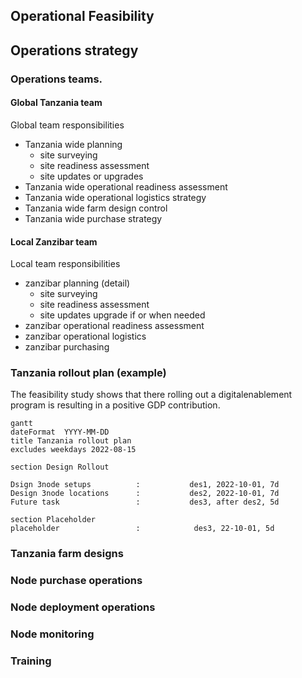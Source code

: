 ## Operational Feasibility

<!--
Operations – Global; Local (land availability, proposed locations for servers)
 
- Global Team
- Management structure; organogram
  -  Personnel
  -  Finance & Budget

Local (ZNZ)
-  Footprint – HQ location, management, staff
-  Responsibilities (vis-à-vis Global Team)        

- TNZ Deployment
  - Requirements for locations (map some maps)
  - Locations, …
  - Link between m2 land & generator or power feed
    - Connectivity
    - Link to other projects e/g. Fiber backend
    - Link to telcos
    - Deployment Specs (Kristof)
    - Explain the 3 options how it can be deployed (2-3 pages), explain pros and cons for each 
    - More detailed specs container version (kristof, 5-8 pages)
    - Calculations Container (kristof, 2 pages)
    - Link to other projects like … also working in TNZ/ZNZ
    - https://bluetown.com/
-->

## Operations strategy

### Operations teams.

#### Global Tanzania team

Global team responsibilities
- Tanzania wide planning 
  - site surveying 
  - site readiness assessment
  - site updates or upgrades
- Tanzania wide operational readiness assessment 
- Tanzania wide operational logistics strategy
- Tanzania wide farm design control
- Tanzania wide purchase strategy

#### Local Zanzibar team

Local team responsibilities
- zanzibar planning (detail)
  - site surveying 
  - site readiness assessment
  - site updates upgrade if or when needed
- zanzibar operational readiness assessment
- zanzibar operational logistics
- zanzibar purchasing

### Tanzania rollout plan (example)

The feasibility study shows that there rolling out a digitalenablement program is resulting in a positive GDP contribution.

```mermaid
gantt
dateFormat  YYYY-MM-DD
title Tanzania rollout plan
excludes weekdays 2022-08-15

section Design Rollout

Dsign 3node setups          :           des1, 2022-10-01, 7d
Design 3node locations      :           des2, 2022-10-01, 7d
Future task                 :           des3, after des2, 5d

section Placeholder
placeholder                 :            des3, 22-10-01, 5d          

```
<!--
section Purchase
Design 3node configration   :           des1, 2022-10-06, 1d
Active task                 :           des2, 2022-10-09, 3d
Future task                 :           des3, after des2, 5d
Future task2                :           des4, after des3, 5d

section Deploy
Design 3node configration   :           des1, 2022-10-06, 1d
Active task                 :           des2, 2022-10-09, 3d
Future task                 :           des3, after des2, 5d
Future task2                :           des4, after des3, 5d

section Operate
Design 3node configration   :           des1, 2022-10-06, 1d
Active task                 :           des2, 2022-10-09, 3d
Future task                 :           des3, after des2, 5d
Future task2                :           des4, after des3, 5d
-->

### Tanzania farm designs

### Node purchase operations

### Node deployment operations

### Node monitoring

### Training

### 